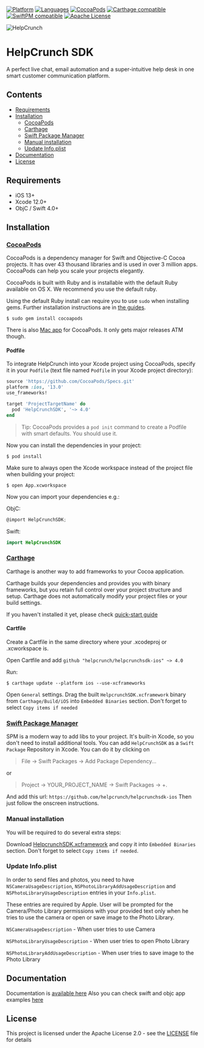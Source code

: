 [![Platform](https://img.shields.io/badge/platforms-iOS-orange.svg)](https://cocoapods.org/pods/HelpcrunchSDK)
[![Languages](https://img.shields.io/badge/languages-OjbC%20%7C%20%20Swift-orange.svg?maxAge=2592000)](https://github.com/helpcrunch/helpcrunchsdk-ios)
[![CocoaPods](https://img.shields.io/cocoapods/v/HelpCrunchSDK.svg)](#cocoapods)
[![Carthage compatible](https://img.shields.io/badge/Carthage-compatible-4BC51D.svg?style=flat)](#carthage)
[![SwiftPM compatible](https://img.shields.io/badge/Swift_Package_Manager-compatible-4BC51D?style=flat)](#swift-package-manager)
[![Apache License](http://img.shields.io/badge/license-APACHE2-blue.svg?style=flat)](https://www.apache.org/licenses/LICENSE-2.0.html)

![HelpCrunch](https://helpcrunch.com/img/layout/menu/logo.svg)

# HelpCrunch SDK

A perfect live chat, email automation and a super-intuitive help desk in one smart customer communication platform.

## Contents

- [Requirements](#requirements)
- [Installation](#installation)
   - [CocoaPods](#cocoapods)
   - [Carthage](#carthage)
   - [Swift Package Manager](#swift-package-manager)
   - [Manual installation](#manual-installation)
   - [Update Info.plist](#update-infoplist)
- [Documentation](#documentation)
- [License](#license)

## Requirements

- iOS 13+
- Xcode 12.0+
- ObjC / Swift 4.0+

## Installation

### [CocoaPods](https://cocoapods.org)

CocoaPods is a dependency manager for Swift and Objective-C Cocoa projects. It has over 43 thousand libraries and is used in over 3 million apps. CocoaPods can help you scale your projects elegantly.

CocoaPods is built with Ruby and is installable with the default Ruby available on OS X. We recommend you use the default ruby.

Using the default Ruby install can require you to use  `sudo`  when installing gems. Further installation instructions are in [the guides](https://guides.cocoapods.org/using/getting-started.html#getting-started).

```shell
$ sudo gem install cocoapods
```

There is also [Mac app](https://cocoapods.org/app) for CocoaPods. It only gets major releases ATM though.

#### Podfile

To integrate HelpCrunch into your Xcode project using CocoaPods, specify it in your `Podfile` (text file named `Podfile` in your Xcode project directory):

```ruby
source 'https://github.com/CocoaPods/Specs.git'
platform :ios, '13.0'
use_frameworks!

target 'ProjectTargetName' do
  pod 'HelpCrunchSDK', '~> 4.0'
end
```

> Tip: CocoaPods provides a `pod init` command to create a Podfile with smart defaults. You should use it.

Now you can install the dependencies in your project:

```shell
$ pod install
```

Make sure to always open the Xcode workspace instead of the project file when building your project:

```shell
$ open App.xcworkspace
```

Now you can import your dependencies e.g.:

ObjC:
```objective-c
@import HelpCrunchSDK;
```
Swift:
```swift
import HelpCrunchSDK
```

### [Carthage](https://github.com/Carthage/Carthage)

Carthage is another way to add frameworks to your Cocoa application.

Carthage builds your dependencies and provides you with binary frameworks, but you retain full control over your project structure and setup. Carthage does not automatically modify your project files or your build settings.

If you haven't installed it yet, please check [quick-start guide](https://github.com/Carthage/Carthage#quick-start)

#### Cartfile

Create a Cartfile in the same directory where your .xcodeproj or .xcworkspace is.

Open Cartfile and add `github "helpcrunch/helpcrunchsdk-ios" ~> 4.0`

Run:
```shell
$ carthage update --platform ios --use-xcframeworks
```

Open `General` settings. Drag the built `HelpcrunchSDK.xcframework` binary from `Carthage/Build/iOS` into `Embedded Binaries` section. Don't forget to select `Copy items if needed`


### [Swift Package Manager](https://swift.org/package-manager)

SPM is a modern way to add libs to your project. It's built-in Xcode, so you don't need to install additional tools.
You can add `HelpCrunchSDK` as a `Swift Package` Repository in Xcode. You can do it by clicking on

> File -> Swift Packages -> Add Package Dependency... 

or

> Project -> YOUR_PROJECT_NAME -> Swift Packages -> +.

And add this url: `https://github.com/helpcrunch/helpcrunchsdk-ios`
Then just follow the onscreen instructions.

### Manual installation

You will be required to do several extra steps:

Download [HelpcrunchSDK.xcframework](https://github.com/helpcrunch/helpcrunchsdk-ios) and copy it into `Embedded Binaries` section. Don't forget to select `Copy items if needed`.

### Update Info.plist

In order to send files and photos, you need to have `NSCameraUsageDescription`, `NSPhotoLibraryAddUsageDescription` and `NSPhotoLibraryUsageDescription` entries in your `Info.plist`.

These entries are required by Apple. User will be prompted for the Camera/Photo Library permissions with your provided text only when he tries to use the camera or open or save image to the Photo Library. 

`NSCameraUsageDescription` - When user tries to use Camera

`NSPhotoLibraryUsageDescription` - When user tries to open Photo Library

`NSPhotoLibraryAddUsageDescription` - When user tries to save image to the Photo Library

## Documentation

Documentation is [available here](https://docs.helpcrunch.com/en/ios-sdk)
Also you can check swift and objc app examples [here](https://github.com/helpcrunch/helpcrunchsdk-ios/tree/master/Examples)

## License

This project is licensed under the Apache License 2.0 - see the [LICENSE](LICENSE) file for details
